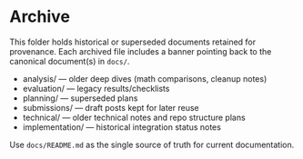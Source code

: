 # Archive

This folder holds historical or superseded documents retained for provenance. Each archived file includes a banner pointing back to the canonical document(s) in `docs/`.

- analysis/ — older deep dives (math comparisons, cleanup notes)
- evaluation/ — legacy results/checklists
- planning/ — superseded plans
- submissions/ — draft posts kept for later reuse
- technical/ — older technical notes and repo structure plans
- implementation/ — historical integration status notes

Use `docs/README.md` as the single source of truth for current documentation.
